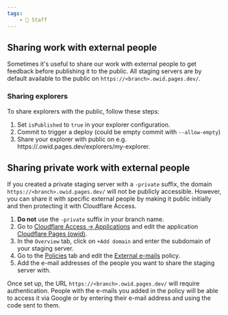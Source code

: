 ```yaml
---
tags:
    - 👷 Staff
---
```

## Sharing work with external people

Sometimes it's useful to share our work with external people to get feedback before publishing it to the public. All staging servers are by default available to the public on `https://<branch>.owid.pages.dev/`.

<!-- Staging servers can be made available to public by creating a branch with `-public` suffix. This will make the staging site available at **https://staging-site-my-branch.tail6e23.ts.net**.

If you work on `my-branch` and create a `my-branch-public` branch, you'll have to sync your charts there with
```bash
etl chart-sync my-branch my-branch-public
```
If your charts don't appear on `https://staging-site-my-branch-public.tail6e23.ts.net/grapher/xyz`, try triggering manual deploy. -->


### Sharing explorers

To share explorers with the public, follow these steps:

1. Set `isPublished` to `true` in your explorer configuration.
2. Commit to trigger a deploy (could be empty commit with `--allow-empty`)
3. Share your explorer with public on e.g. https://<branch>.owid.pages.dev/explorers/my-explorer.


<!-- OLD INSTRUCTIONS
1. Create a branch with `-public` suffix (thus creating staging server).
2. Set `isPublished` to `true` in your explorer configuration.
3. Trigger manual deploy from Admin (this is only needed to do once) or commit to trigger it automatically.
4. Share your explorer with public on e.g. https://staging-site-my-branch.tail6e23.ts.net/explorers/my-explorer. -->

## Sharing private work with external people

If you created a private staging server with a `-private` suffix, the domain `https://<branch>.owid.pages.dev/` will not be publicly accessible. However, you can share it with specific external people by making it public initially and then protecting it with Cloudflare Access.

1. **Do not** use the `-private` suffix in your branch name.
2. Go to [Cloudflare Access -> Applications](https://one.dash.cloudflare.com/078fcdfed9955087315dd86792e71a7e/access/apps?search=) and edit the application [Cloudflare Pages (owid)](https://one.dash.cloudflare.com/078fcdfed9955087315dd86792e71a7e/access/apps/edit/d8c658c3-fd20-477e-ac20-e7ed7fd656de?tab=overview).
3. In the `Overview` tab, click on `+Add domain` and enter the subdomain of your staging server.
4. Go to the [Policies](https://one.dash.cloudflare.com/078fcdfed9955087315dd86792e71a7e/access/apps/edit/d8c658c3-fd20-477e-ac20-e7ed7fd656de?tab=policies) tab and edit the [External e-mails](https://one.dash.cloudflare.com/078fcdfed9955087315dd86792e71a7e/access/apps/rules/d8c658c3-fd20-477e-ac20-e7ed7fd656de/4c7bfba1-7bca-4e7c-8a32-5a11ab5f36fe) policy.
5. Add the e-mail addresses of the people you want to share the staging server with.

Once set up, the URL `https://<branch>.owid.pages.dev/` will require authentication. People with the e-mails you added in the policy will be able to access it via Google or by entering their e-mail address and using the code sent to them.
